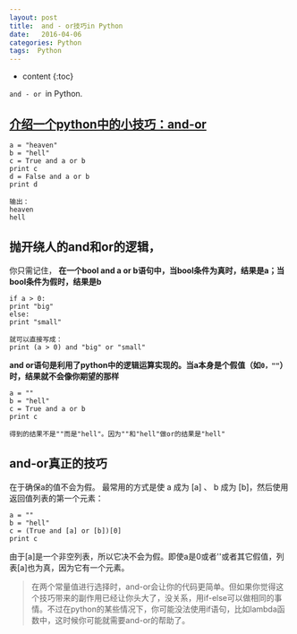 ```yaml
---
layout: post
title:  and - or技巧in Python
date:   2016-04-06
categories: Python
tags:  Python
---
```


* content
{:toc}


`and - or `in Python.






## [介绍一个python中的小技巧：and-or](http://mp.weixin.qq.com/mp/appmsg/show?__biz=MjM5MDEyMDk4Mw==&appmsgid=10000232&itemidx=1&sign=5dcb973d248434af133506d732dd426d)

```
a = "heaven"
b = "hell"
c = True and a or b
print c
d = False and a or b
print d

输出：
heaven
hell
```

## 抛开绕人的and和or的逻辑，


你只需记住，
    **在一个bool and a or b语句中，当bool条件为真时，结果是a；当bool条件为假时，结果是b**

```
if a > 0:
print "big"
else:
print "small"

就可以直接写成：
print (a > 0) and "big" or "small"

```

**and or语句是利用了python中的逻辑运算实现的。当a本身是个假值（如`0，""`）时，结果就不会像你期望的那样**

```
a = ""
b = "hell"
c = True and a or b
print c

得到的结果不是""而是"hell"。因为""和"hell"做or的结果是"hell"
```
## and-or真正的技巧

在于确保a的值不会为假。
最常用的方式是使 a 成为 [a] 、 b 成为 [b]，然后使用返回值列表的第一个元素：

```
a = ""
b = "hell"
c = (True and [a] or [b])[0]
print c
```

由于[a]是一个非空列表，所以它决不会为假。即使a是0或者''或者其它假值，列表[a]也为真，因为它有一个元素。

>在两个常量值进行选择时，and-or会让你的代码更简单。但如果你觉得这个技巧带来的副作用已经让你头大了，没关系，用if-else可以做相同的事情。不过在python的某些情况下，你可能没法使用if语句，比如lambda函数中，这时候你可能就需要and-or的帮助了。
